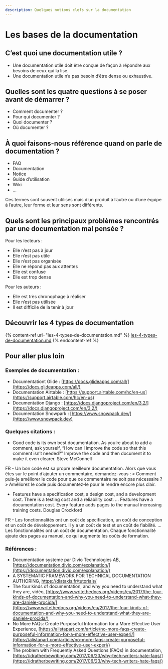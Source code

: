 ```yaml
---
description: Quelques notions clefs sur la documentation
---
```


# Les bases de la documentation

## **C’est quoi une documentation utile ?**

* Une documentation utile doit être conçue de façon à répondre aux besoins de ceux qui la lise.
* Une documentation utile n’a pas besoin d’être dense ou exhaustive.

## **Quelles sont les quatre questions à se poser avant de démarrer ?**

* Comment documenter ?
* Pour qui documenter ?
* Quoi documenter ?
* Où documenter ?

## **À quoi faisons-nous référence quand on parle de documentation ?**

* FAQ
* Documentation
* Notice
* Guide d’utilisation
* Wiki
* ...

Ces termes sont souvent utilisés mais d’un produit à l’autre ou d’une équipe à l’autre, leur forme et leur sens sont différents.

## **Quels sont les principaux problèmes rencontrés par une documentation mal pensée ?**

Pour les lecteurs :

* Elle n’est pas à jour
* Elle n’est pas utile
* Elle n’est pas organisée
* Elle ne répond pas aux attentes
* Elle est confuse
* Elle est trop dense

Pour les auteurs :

* Elle est très chronophage à réaliser
* Elle n’est pas utilisée
* Il est difficile de la tenir à jour

## Découvrir les 4 types de documentation

{% content-ref url="les-4-types-de-documentation.md" %}
[les-4-types-de-documentation.md](les-4-types-de-documentation.md)
{% endcontent-ref %}

## **Pour aller plus loin**

### **Exemples de documentation :**

* Documentationt Glide : [https://docs.glideapps.com/all/](https://docs.glideapps.com/all/)
* Documentation Airtable : [https://support.airtable.com/hc/en-us](https://support.airtable.com/hc/en-us)
* Documentation Django : [https://docs.djangoproject.com/en/3.2/](https://docs.djangoproject.com/en/3.2/)
* Documentation Snowpark : [https://www.snowpack.dev/](https://www.snowpack.dev)

### **Quelques citations :**

* Good code is its own best documentation. As you’re about to add a comment, ask yourself, “How can I improve the code so that this comment isn’t needed?” Improve the code and then document it to make it even clearer. Steve McConnell

FR - Un bon code est sa propre meilleure documentation. Alors que vous êtes sur le point d’ajouter un commentaire, demandez-vous : « Comment puis-je améliorer le code pour que ce commentaire ne soit pas nécessaire ? » Améliorez le code puis documentez-le pour le rendre encore plus clair.

* Features have a specification cost, a design cost, and a development cost. There is a testing cost and a reliability cost. … Features have a documentation cost. Every feature adds pages to the manual increasing training costs. Douglas Crockford

FR - Les fonctionnalités ont un coût de spécification, un coût de conception et un coût de développement. Il y a un coût de test et un coût de fiabilité. … Les fonctionnalités ont un coût de documentation. Chaque fonctionnalité ajoute des pages au manuel, ce qui augmente les coûts de formation.

### **Références :**

* Documentation systeme par Divio Technologies AB, [https://documentation.divio.com/explanation/](https://documentation.divio.com/explanation/)
* A SYSTEMATIC FRAMEWORK FOR TECHNICAL DOCUMENTATION AUTHORING, https://diataxis.fr/tutorials/
* The four kinds of documentation, and why you need to understand what they are, vidéo, [https://www.writethedocs.org/videos/eu/2017/the-four-kinds-of-documentation-and-why-you-need-to-understand-what-they-are-daniele-procida/](https://www.writethedocs.org/videos/eu/2017/the-four-kinds-of-documentation-and-why-you-need-to-understand-what-they-are-daniele-procida/)
* No More FAQs: Create Purposeful Information for a More Effective User Experience, [https://alistapart.com/article/no-more-faqs-create-purposeful-information-for-a-more-effective-user-experi/](https://alistapart.com/article/no-more-faqs-create-purposeful-information-for-a-more-effective-user-experi/)
* The problem with Frequently Asked Questions (FAQs) in documentation, [https://idratherbewriting.com/2017/06/23/why-tech-writers-hate-faqs/](https://idratherbewriting.com/2017/06/23/why-tech-writers-hate-faqs/)
